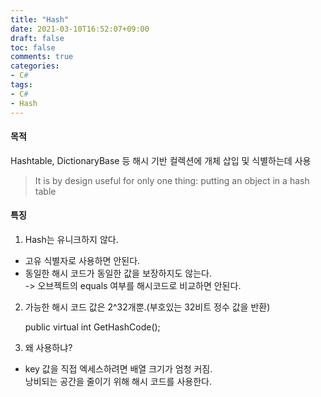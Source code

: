 ```yaml
---
title: "Hash"
date: 2021-03-10T16:52:07+09:00
draft: false
toc: false
comments: true
categories:
- C#
tags:
- C#
- Hash
---
```

#### 목적
Hashtable, DictionaryBase 등 해시 기반 컬렉션에 개체 삽입 및 식별하는데 사용

> It is by design useful for only one thing: putting an object in a hash table

#### 특징

1. Hash는 유니크하지 않다.  
* 고유 식별자로 사용하면 안된다.
* 동일한 해시 코드가 동일한 값을 보장하지도 않는다.  
  -> 오브젝트의 equals 여부를 해시코드로 비교하면 안된다.

2. 가능한 해시 코드 값은 2^32개뿐.(부호있는 32비트 정수 값을 반환)  

     public virtual int GetHashCode();

3. 왜 사용하냐?
* key 값을 직접 엑세스하려면 배열 크기가 엄청 커짐.  
 낭비되는 공간을 줄이기 위해 해시 코드를 사용한다.